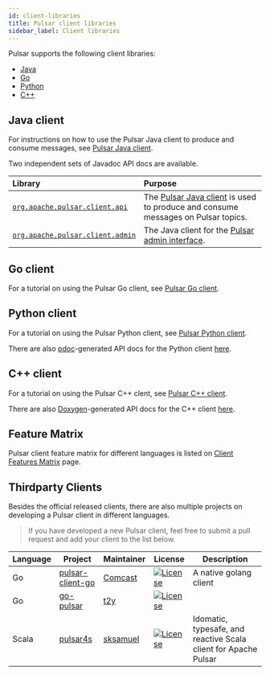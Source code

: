 ```yaml
---
id: client-libraries
title: Pulsar client libraries
sidebar_label: Client libraries
---
```


Pulsar supports the following client libraries:

* [Java](#java-client)
* [Go](#go-client)
* [Python](#python-client)
* [C++](#c-client)

## Java client

For instructions on how to use the Pulsar Java client to produce and consume messages, see [Pulsar Java client](client-libraries-java.md).

Two independent sets of Javadoc API docs are available.

Library | Purpose
:-------|:-------
[`org.apache.pulsar.client.api`](/api/client) | The [Pulsar Java client](client-libraries-java.md) is used to produce and consume messages on Pulsar topics.
[`org.apache.pulsar.client.admin`](/api/admin) | The Java client for the [Pulsar admin interface](admin-api-overview.md).


## Go client

For a tutorial on using the Pulsar Go client, see [Pulsar Go client](client-libraries-go.md).


## Python client

For a tutorial on using the Pulsar Python client, see [Pulsar Python client](client-libraries-python.md).

There are also [pdoc](https://github.com/BurntSushi/pdoc)-generated API docs for the Python client [here](/api/python).

## C++ client

For a tutorial on using the Pulsar C++ clent, see [Pulsar C++ client](client-libraries-cpp.md).

There are also [Doxygen](http://www.stack.nl/~dimitri/doxygen/)-generated API docs for the C++ client [here](/api/cpp).

## Feature Matrix
Pulsar client feature matrix for different languages is listed on [Client Features Matrix](https://github.com/apache/pulsar/wiki/Client-Features-Matrix) page.

## Thirdparty Clients

Besides the official released clients, there are also multiple projects on developing a Pulsar client in different languages.

> If you have developed a new Pulsar client, feel free to submit a pull request and add your client to the list below.

| Language | Project | Maintainer | License | Description |
|----------|---------|------------|---------|-------------|
| Go | [pulsar-client-go](https://github.com/Comcast/pulsar-client-go) | [Comcast](https://github.com/Comcast) | [![License](https://img.shields.io/badge/License-Apache%202.0-blue.svg)](https://opensource.org/licenses/Apache-2.0) | A native golang client |
| Go | [go-pulsar](https://github.com/t2y/go-pulsar) | [t2y](https://github.com/t2y) | [![License](https://img.shields.io/badge/License-Apache%202.0-blue.svg)](https://opensource.org/licenses/Apache-2.0) | |
| Scala | [pulsar4s](https://github.com/sksamuel/pulsar4s) | [sksamuel](https://github.com/sksamuel) | [![License](https://img.shields.io/badge/License-Apache%202.0-blue.svg)](https://opensource.org/licenses/Apache-2.0) | Idomatic, typesafe, and reactive Scala client for Apache Pulsar |
